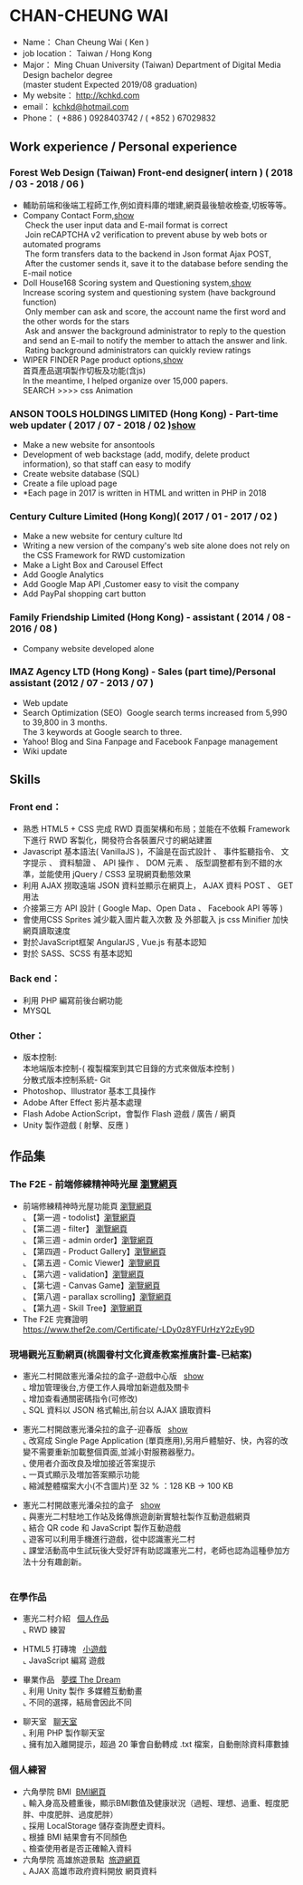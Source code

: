 #  CHAN-CHEUNG WAI 

* Name： Chan Cheung Wai ( Ken )
* job location： Taiwan / Hong Kong
* Major： Ming Chuan University (Taiwan) Department of Digital Media Design bachelor degree <br>
  (master student Expected 2019/08 graduation)
* My website： http://kchkd.com
* email： kchkd@hotmail.com
* Phone： ( +886 ) 0928403742 / ( +852 ) 67029832
## Work experience / Personal experience
### Forest Web Design (Taiwan)  Front-end designer( intern )  ( 2018 / 03 - 2018 / 06 ) 
* 輔助前端和後端工程師工作,例如資料庫的増建,網頁最後驗收檢查,切板等等。
* Company Contact Form,<a href="https://www.forestwebs.com.tw/contact.php" target="_blank">show</a><br>
  Check the user input data and E-mail format is correct<br>
  Join reCAPTCHA v2 verification to prevent abuse by web bots or automated programs<br>
  The form transfers data to the backend in Json format Ajax POST,<br>
  After the customer sends it, save it to the database before sending the E-mail notice<br>
* Doll House168 Scoring system and Questioning system,<a href="http://www.isex.tw/product_in.php?id=91" target="_blank">show</a><br>
  Increase scoring system and questioning system (have background function)<br>
  Only member can ask and score, the account name the first word and the other words for the stars<br>
  Ask and answer the background administrator to reply to the question and send an E-mail to notify the member to attach the answer and   link.<br>
  Rating background administrators can quickly review ratings<br>
* WIPER FINDER Page product options,<a href="http://us.wiperfindersystem.com/ " target="_blank">show</a><br>
  首頁產品選項製作切板及功能(含js)<br>
  In the meantime, I helped organize over 15,000 papers.<br>
  SEARCH >>>> css Animation<br>
  

### ANSON TOOLS HOLDINGS LIMITED (Hong Kong) - Part-time web updater ( 2017 / 07 - 2018 / 02 )<a href="http://kchkd.com/anson/php" target="_blank">show</a>
* Make a new website for ansontools 
* Development of web backstage (add, modify, delete product information), so that staff can easy to modify
* Create website database (SQL)
* Create a file upload page
*  *Each page in 2017 is written in HTML and written in PHP in 2018

### Century Culture Limited (Hong Kong)( 2017 / 01 - 2017 / 02 )
* Make a new website for century culture ltd
* Writing a new version of the company's web site alone does not rely on the CSS Framework for RWD customization
* Make a Light Box and Carousel Effect
* Add Google Analytics 
* Add Google Map API ,Customer easy to visit the company
* Add PayPal shopping cart button

### Family Friendship Limited (Hong Kong)  - assistant ( 2014 / 08 - 2016 / 08 )
* Company website developed alone

###  IMAZ Agency LTD (Hong Kong) - Sales (part time)/Personal assistant (2012 / 07 - 2013 / 07 )
* Web update
* Search Optimization (SEO)
  Google search terms increased from 5,990 to 39,800 in 3 months.<br>
  The 3 keywords at Google search to three.
* Yahoo! Blog and Sina Fanpage and Facebook Fanpage management
* Wiki update

## Skills

### Front end：
* 熟悉 HTML5 + CSS 完成 RWD 頁面架構和布局；並能在不依賴 Framework 下進行 RWD 客製化，開發符合各裝置尺寸的網站建置
* Javascript 基本語法( VanillaJS )，不論是在函式設計 、 事件監聽指令、 文字提示 、 資料驗證 、 API 操作 、 DOM 元素 、 版型調整都有到不錯的水準，並能使用 jQuery / CSS3 呈現網頁動態效果
* 利用 AJAX 撈取遠端 JSON 資料並顯示在網頁上， AJAX 資料 POST 、 GET 用法
* 介接第三方 API 設計 ( Google Map、Open Data 、 Facebook API 等等 ) 
* 會使用CSS Sprites 減少載入圖片載入次數 及 外部載入 js css Minifier 加快網頁讀取速度
* 對於JavaScript框架 AngularJS , Vue.js 有基本認知
* 對於 SASS、SCSS 有基本認知
### Back end：
* 利用 PHP 編寫前後台網功能
* MYSQL
### Other：
* 版本控制:<br>
  本地端版本控制-( 複製檔案到其它目錄的方式來做版本控制 ) <br>
  分散式版本控制系統- Git <br>
* Photoshop、Illustrator 基本工具操作
* Adobe After Effect 影片基本處理
* Flash Adobe ActionScript，會製作 Flash 遊戲 / 廣告 / 網頁 
* Unity 製作遊戲 ( 射擊、反應 )

## 作品集
  
### The F2E - 前端修練精神時光屋 <a href="https://github.com/hexschool/TheF2E" target="_blank">瀏覽網頁</a><BR>
- 前端修練精神時光屋功能頁 <a href="http://www.kchkd.com/hexschool/" target="_blank">瀏覽網頁</a><BR>
  ⌞ 【第一週 - todolist】<a href="http://www.kchkd.com/hexschool/no1.todolist/" target="_blank">瀏覽網頁</a><BR>
  ⌞ 【第二週 - filter】  <a href="http://www.kchkd.com/hexschool/no2.filter/" target="_blank">瀏覽網頁</a><BR>
  ⌞ 【第三週 - admin order】<a href="http://www.kchkd.com/hexschool/no3.adminorder/" target="_blank">瀏覽網頁</a><BR>
  ⌞ 【第四週 - Product Gallery】<a href="http://www.kchkd.com/hexschool/no4.product-gallery/" target="_blank">瀏覽網頁</a><BR>
  ⌞ 【第五週 - Comic Viewer】<a href="http://www.kchkd.com/hexschool/no5.comic-viewer/" target="_blank">瀏覽網頁</a><BR>
  ⌞ 【第六週 - validation】<a href="http://www.kchkd.com/hexschool/no6.validation/" target="_blank">瀏覽網頁</a><BR>
  ⌞ 【第七週 - Canvas Game】<a href="http://www.kchkd.com/hexschool/no7.canvas-game/" target="_blank">瀏覽網頁</a><BR>
  ⌞ 【第八週 - parallax scrolling】<a href="http://www.kchkd.com/hexschool/no8.parallax-scrolling/" target="_blank">瀏覽網頁</a><BR>
  ⌞ 【第九週 - Skill Tree】<a href="http://www.kchkd.com/hexschool/no9.skill-tree/" target="_blank">瀏覽網頁</a><BR>
- The F2E 完賽證明<br>
  <a href="https://www.thef2e.com/Certificate/-LDy0z8YFUrHzY2zEy9D" target="_blank">https://www.thef2e.com/Certificate/-LDy0z8YFUrHzY2zEy9D</a>
  
### 現場觀光互動網頁(桃園眷村文化資產教案推廣計畫-已結案)
- 憲光二村開啟憲光潘朵拉的盒子-遊戲中心版 &nbsp; <a href="http://www.kchkd.com/s2/gamecenter/index.php?version=s1" target="_blank">show</a><BR>
  ⌞ 增加管理後台,方便工作人員增加新遊戲及關卡<BR>
  ⌞ 增加查看通關密碼指令(可修改)<BR>
  ⌞ SQL 資料以 JSON 格式輸出,前台以 AJAX 讀取資料<BR>
 
- 憲光二村開啟憲光潘朵拉的盒子-迎春版 &nbsp; <a href="http://kchkd.com/s2/game2/" target="_blank">show</a><BR>
  ⌞ 改寫成 Single Page Application (單頁應用),另用戶體驗好、快，內容的改變不需要重新加載整個頁面,並減小對服務器壓力。<BR>
  ⌞ 使用者介面改良及增加接近答案提示<BR>
  ⌞ 一頁式顯示及増加答案顯示功能<BR>
  ⌞ 縮減整體檔案大小(不含圖片)至 32 % ：128 KB -> 100 KB <BR>
 
- 憲光二村開啟憲光潘朵拉的盒子 &nbsp; <a href="http://kchkd.com/s2/game/" target="_blank">show</a><BR>
  ⌞ 與憲光二村駐地工作站及銘傳旅遊創新實驗社製作互動遊戲網頁<BR>
  ⌞ 結合 QR code 和 JavaScript 製作互動遊戲<BR>
  ⌞ 遊客可以利用手機進行遊戲，從中認識憲光二村<BR>
  ⌞ 課堂活動高中生試玩後大受好評有助認識憲光二村，老師也認為這種參加方法十分有趣創新。<br>
  
### 在學作品
- 憲光二村介紹 &nbsp; <a href="http://kchkd.com/sianguang2ndvillage" target="_blank">個人作品</a><BR>
  ⌞ RWD 練習<BR>
  
- HTML5 打磚塊 &nbsp; <a href="http://kchkd.com/html5game" target="_blank">小遊戲</a><BR>
  ⌞ JavaScript 編寫 遊戲<BR>

- 畢業作品 &nbsp; <a href="http://kchkd.com/TheDream" target="_blank"> 夢蝶 The Dream </a><BR>
  ⌞ 利用 Unity 製作 多媒體互動動畫<BR>
  ⌞ 不同的選擇，結局會因此不同<BR>
  
- 聊天室 &nbsp; <a href="http://kchkd.com/chatroom" target="_blank">聊天室</a><BR>
  ⌞ 利用 PHP 製作聊天室<BR>
  ⌞ 擁有加入離開提示，超過 20 筆會自動轉成 .txt 檔案，自動刪除資料庫數據
  
### 個人練習
- 六角學院 BMI  <a href="http://kchkd.com/bmi/2.0" target="_blank">BMI網頁</a><BR>
  ⌞ 輸入身高及體重後，顯示BMI數值及健康狀況（過輕、理想、過重、輕度肥胖、中度肥胖、過度肥胖）<BR>
  ⌞ 採用 LocalStorage 儲存查詢歷史資料。<BR>
  ⌞ 根據 BMI 結果會有不同顏色<br>
  ⌞ 檢查使用者是否正確輸入資料<br>
- 六角學院 高雄旅遊景點  <a href="http://www.kchkd.com/kaohsiung-travel/" target="_blank">旅遊網頁</a><BR>
  ⌞ AJAX 高雄市政府資料開放 網頁資料




